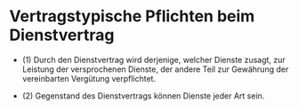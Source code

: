 # Vertragstypische Pflichten beim Dienstvertrag

- (1) Durch den Dienstvertrag wird derjenige, welcher Dienste zusagt, zur Leistung der versprochenen Dienste, der andere Teil zur Gewährung der vereinbarten Vergütung verpflichtet.

- (2) Gegenstand des Dienstvertrags können Dienste jeder Art sein.

